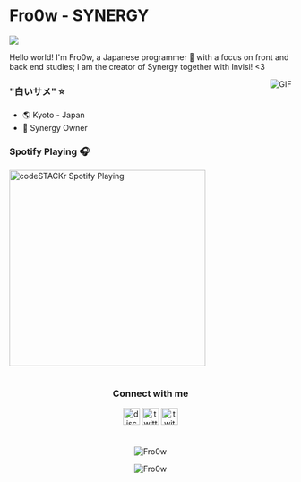 

#                                                                    Fro0w - SYNERGY

<img src="https://profile-counter.glitch.me/ytmcgamer/count.svg" />

Hello world! I'm Fro0w, a Japanese programmer 🎌 with a focus on front and back end studies;  I am the creator of Synergy together with Invisi! <3

<img align="right" alt="GIF" src="https://leitorcabuloso.com.br/wp-content/uploads/2016/01/anime-gif-orange-takano-ichigo-Favim.com-4621608.gif"/>

### "白いサメ" ⭐️

- 🌎 Kyoto - Japan
- 🧪 Synergy Owner

### Spotify Playing 🎧
[<img src="https://now-playing-codeSTACKr.vercel.app/api/spotify-playing" alt="codeSTACKr Spotify Playing" width="350" />](https://open.spotify.com/user/invisigoth59)

#

<h3 align="center">Connect with me</h3>
<p align="center">
<a href="/" target="blank"><img align="center" src="https://simpleicons.org/icons/discord.svg" alt="discord" height="30" width="30"/></a>
<a href="https://twitter.com/fro0w" target="blank"><img align="center" src="https://simpleicons.org/icons/twitter.svg" alt="twitter" height="30" width="30"/></a>
<a href="https://twitch.tv/fro0w" target="blank"><img align="center" src="https://simpleicons.org/icons/twitch.svg" alt="twitch" height="30" width="30"/></a>
</p>

#

<p align="center"><img src="https://github-readme-stats.vercel.app/api?username=Fro0w&theme=graywhite&show_icons=true" alt="Fro0w"/></p>

<p align="center"><img src="https://github-readme-stats.vercel.app/api/top-langs/?username=Fro0w&theme=graywhite&layout=compact&card_width=450" alt="Fro0w"/></p>




# 
